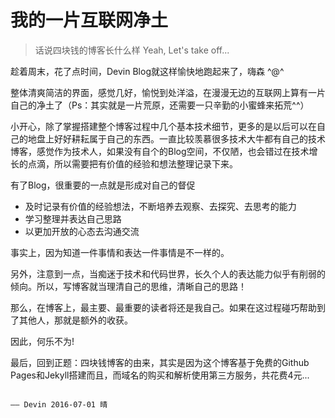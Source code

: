 # 我的一片互联网净土

> 话说四块钱的博客长什么样
> Yeah, Let's take off...



趁着周末，花了点时间，Devin Blog就这样愉快地跑起来了，嗨森 ^@^

整体清爽简洁的界面，感觉几好，愉悦到处洋溢，在漫漫无边的互联网上算有一片自己的净土了（Ps：其实就是一片荒原，还需要一只辛勤的小蜜蜂来拓荒^^）

小开心，除了掌握搭建整个博客过程中几个基本技术细节，更多的是以后可以在自己的地盘上好好耕耘属于自己的东西。一直比较羡慕很多技术大牛都有自己的技术博客，感觉作为技术人，如果没有自个的Blog空间，不仅陋，也会错过在技术增长的点滴，所以需要把有价值的经验和想法整理记录下来。

有了Blog，很重要的一点就是形成对自己的督促
- 及时记录有价值的经验想法，不断培养去观察、去探究、去思考的能力
- 学习整理并表达自己思路
- 以更加开放的心态去沟通交流

事实上，因为知道一件事情和表达一件事情是不一样的。

另外，注意到一点，当痴迷于技术和代码世界，长久个人的表达能力似乎有削弱的倾向。所以，写博客就当理清自己的思维，清晰自己的思路！

那么，在博客上，最主要、最重要的读者将还是我自己。如果在这过程碰巧帮助到了其他人，那就是额外的收获。

因此，何乐不为!

最后，回到正题：四块钱博客的由来，其实是因为这个博客基于免费的Github Pages和Jekyll搭建而且，而域名的购买和解析使用第三方服务，共花费4元...




                                                                                               
                                                                                               
                                                                                               
                                                                                               
                                                                                               
                                                                                     —— Devin 2016-07-01 晴
